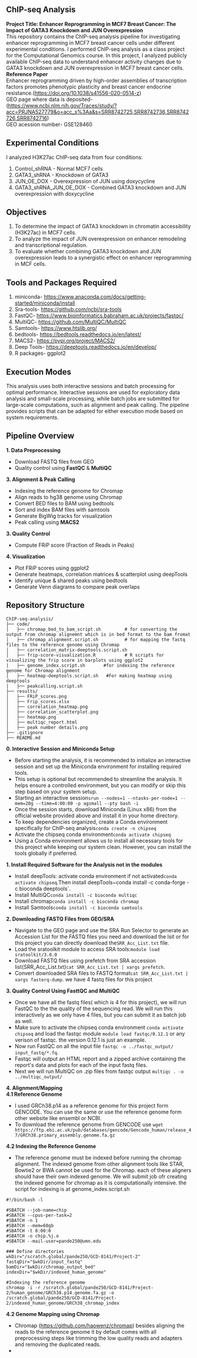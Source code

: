 **ChIP-seq Analysis**
--- 
**Project Title:  Enhancer Reprogramming in MCF7 Breast Cancer: The Impact of GATA3 Knockdown and JUN Overexpression**  
This repository contains the ChIP-seq analysis pipeline for investigating enhancer reprogramming in MCF7 breast cancer cells under different experimental conditions. 
I performed ChIP-seq analysis as a class project for the Computational Genomics course. In this project, I analyzed publicly available ChIP-seq data to understand enhancer activity changes due to GATA3 knockdown and JUN overexpression in MCF7 breast cancer cells.  
**Reference Paper**  
Enhancer reprogramming driven by high-order assemblies of transcription factors promotes phenotypic plasticity and breast cancer endocrine resistance.(https://doi.org/10.1038/s41556-020-0514-z)  
GEO page where data is deposited-(https://www.ncbi.nlm.nih.gov/Traces/study/?acc=PRJNA527779&o=acc_s%3Aa&s=SRR8742725,SRR8742736,SRR8742726,SRR8742716)   
GEO acession number- GSE128460  

Experimental Conditions  
---
I analyzed H3K27ac ChIP-seq data from four conditions:
1. Control_shRNA - Normal MCF7 cells
2. GATA3_shRNA - Knockdown of GATA3
3. JUN_OE_DOX - Overexpression of JUN using doxycycline
4. GATA3_shRNA_JUN_OE_DOX - Combined GATA3 knockdown and JUN overexpression with doxycycline

Objectives  
---
1. To determine the impact of GATA3 knockdown in chromatin accessibility (H3K27ac) in MCF7 cells.
2. To analyze the impact of JUN overexpression on enhancer remodeling and transcriptional regulation.
3. To evaluate whether combining GATA3 knockdown and JUN overexpression leads to a 
synergistic effect on enhancer reprogramming in MCF cells.

Tools and Packages Required  
---
1. miniconda- https://www.anaconda.com/docs/getting-started/miniconda/install
2. Sra-tools- https://github.com/ncbi/sra-tools
3. FastQC- https://www.bioinformatics.babraham.ac.uk/projects/fastqc/
4. MultiQC- https://github.com/MultiQC/MultiQC
6. Samtools- https://www.htslib.org/
7. bedtools- https://bedtools.readthedocs.io/en/latest/
8. MACS2- https://pypi.org/project/MACS2/
9. Deep Tools- https://deeptools.readthedocs.io/en/develop/
10. R packages- ggplot2

Execution Modes  
---
This analysis uses both interactive sessions and batch processing for optimal performance. Interactive sessions are used for exploratory data analysis and small-scale processing, while batch jobs are submitted for large-scale computations, such as alignment and peak calling. The pipeline provides scripts that can be adapted for either execution mode based on system requirements.  

Pipeline Overview  
---  
**1. Data Preprocessing**   
- Download FASTQ files from GEO  
- Quality control using **FastQC** & **MultiQC**

**3. Alignment & Peak Calling**  
- Indexing the reference genome for Chromap
- Align reads to hg38 genome using Chromap  
- Convert BED files to BAM using bedtools  
- Sort and index BAM files with samtools  
- Generate BigWig tracks for visualization  
- Peak calling using **MACS2**

**3. Quality Control**  
- Compute FRiP score (Fraction of Reads in Peaks)  

**4. Visualization**  
- Plot FRiP scores using ggplot2  
- Generate heatmaps, correlation matrices & scatterplot using deepTools  
- Identify unique & shared peaks using bedtools  
- Generate Venn diagrams to compare peak overlaps

Repository Structure
---

```
ChIP-seq-analysis/
├── code/
│   ├── chromap_bed_to_bam_script.sh         # for converting the output from chromap alignemnt which is in bed format to the bam fromat
│   ├── chromap_alignment.script.sh          # for mapping the fastq files to the reference genome using Chromap
│   ├── correlation_matrix-deeptools.script.sh       
│   ├── frip-score-visualization.R           # R scripts for visualizing the frip score in barplots using ggplot2
|   ├── genome_index.script.sh       #for indexing the reference genome for Chromap alignment
|   ├── heatmap-deeptools.script.sh   #For making heatmap using deeptools
|   ├── peakcalling.script.sh            
├── results/
│   ├── FRiP_scores.png  
│   ├── Frip_scores.xlsx
│   ├── correlation_heatmap.png
│   ├── correlation_scatterplot.png
│   ├── heatmap.png
│   ├── multiqc_report.html
│   ├── peak number details.png
├── .gitignore
├── README.md              
```
**0. Interactive Session and Miniconda Setup**  
- Before starting the analysis, it is recommended to initialize an interactive session and set up the Miniconda environment for installing required tools.
- This setup is optional but recommended to streamline the analysis. It helps ensure a controlled environment, but you can modify or skip this step based on your system setup.
- Starting an interactive session`srun --nodes=1 --ntasks-per-node=1 --mem=20g --time=4:00:00 -p agsmall --pty bash -i`
- Once the session starts, download Miniconda (Linux x86) from the official website provided above and install it in your home directory.
- To keep dependencies organized, create a Conda environment specifically for ChIP-seq analysis`conda create -n chipseq`
- Activate the chipseq conda environment`conda activate chipseq`
- Using a Conda environment allows us to install all necessary tools for this project while keeping our system clean. However, you can install the tools globally if preferred.

**1. Install Required Software for the Analysis not in the modules**  
- Install deepTools: activate conda environment if not activated`conda activate chipseq`.Then install deepTools~conda install -c conda-forge -c bioconda deeptools`.
- Install MultiQC`conda install -c bioconda multiqc`
- Install chromap`conda install -c bioconda chromap`
- Install Samtools`conda install -c bioconda samtools`

**2. Downloading FASTQ Files from GEO/SRA**
- Navigate to the GEO page and use the SRA Run Selector to generate an Accession List for the FASTQ files you need and download the lsit or for this project you can directly download the`SRR_Acc_List.txt` file.
- Load the sratoolkit module to access SRA tools:`module load sratoolkit/3.0.0`
- Download FASTQ files using prefetch from SRA accession list(SRR_Acc_List.txt)`cat SRR_Acc_List.txt | xargs prefetch`.
- Convert downloaded SRA files to FASTQ format`cat SRR_Acc_List.txt | xargs fasterq-dump`. we have 4 fastq files for this project

**3. Quality Control Using FasttQC and MultiQC**  
- Once we have all the fastq files( which is 4 for this project), we will run FastQC to the the quality of the sequencing read. We will run this interactively as we only have 4 files, but you can submit it as batch job as well.
- Make sure to activate the chipseq conda environment `conda activate chipseq` and load the fastqc module `module load fastqc/0.12.1` or any verison of fastqc. the version 0.12.1 is just an example.
- Now run FastQC on all the input file `fastqc -o ../fastqc_output/ input_fastq/*.fq`.
- Fastqc will output an HTML report and a zipped archive containing the report's data and plots for each of the input fastq files.
- Next we will run MultiQC on .zip files from fastqc output `multiqc . -o ../multiqc_output/`

**4. Alignment/Mapping**  
**4.1 Reference Genome**  
- I used GRCh38.p14 as a reference genome for this project form GENCODE. You can use the same or use the reference genome form other website like ensembl or NCBI.
- To download the reference genome from GENCODE use `wget https://ftp.ebi.ac.uk/pub/databases/gencode/Gencode_human/release_47/GRCh38.primary_assembly.genome.fa.gz`

 **4.2 Indexing the Reference Genome**  
 - The reference genome must be indexed before running the chromap alignment. The indexed genome from other alignment tools like STAR, Bowtie2 or BWA cannot be used for the Chromap. each of these aligners should have their own indexed genome. We will submit job ofr creating the indexed genome for chromap as it is computationally intensive. the script for indexing is at genome_index.script.sh
```
#!/bin/bash -l

#SBATCH --job-name=chip
#SBATCH --cpus-per-task=2
#SBATCH -n 1
#SBATCH --mem=60gb
#SBATCH -t 8:00:0
#SBATCH -o chip.%j.o
#SBATCH --mail-user=pande250@umn.edu

### Define directories
wkDir="/scratch.global/pande250/GCD-8141/Project-2"
fastqDir="$wkDir/input_fastq"
bamDir="$wkDir/chromap_output_bed"
indexDir="$wkDir/indexed_human_genome"

#Indexing the reference genome
chromap -i -r /scratch.global/pande250/GCD-8141/Project-2/human_genome/GRCh38.p14.genome.fa.gz -o /scratch.global/pande250/GCD-8141/Project-2/indexed_human_genome/GRCh38_chromap_index
```
**4.2 Genome Mapping using Chromap**  
- Chromap (https://github.com/haowenz/chromap) besides aligning the reads to the reference genome it by default comes with all preprocessing steps like trimming the low quality reads and adapters and removing the duplicated reads.
- 






